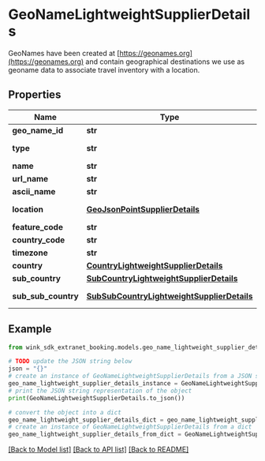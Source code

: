 # GeoNameLightweightSupplierDetails

GeoNames have been created at [https://geonames.org](https://geonames.org) and contain geographical destinations we use as geoname data to associate travel inventory with a location.

## Properties

Name | Type | Description | Notes
------------ | ------------- | ------------- | -------------
**geo_name_id** | **str** | GeoName identifier | [optional] 
**type** | **str** | GeoNameLightweight type | [optional] 
**name** | **str** | Name of city | [optional] 
**url_name** | **str** | Url name | [optional] 
**ascii_name** | **str** | Ascii name of city | [optional] 
**location** | [**GeoJsonPointSupplierDetails**](GeoJsonPointSupplierDetails.md) | Coordinate points of the city | [optional] 
**feature_code** | **str** |  | [optional] 
**country_code** | **str** |  | [optional] 
**timezone** | **str** | Timezone | [optional] 
**country** | [**CountryLightweightSupplierDetails**](CountryLightweightSupplierDetails.md) | Country | [optional] 
**sub_country** | [**SubCountryLightweightSupplierDetails**](SubCountryLightweightSupplierDetails.md) | Country sub division | [optional] 
**sub_sub_country** | [**SubSubCountryLightweightSupplierDetails**](SubSubCountryLightweightSupplierDetails.md) | Country sub sub division | [optional] 

## Example

```python
from wink_sdk_extranet_booking.models.geo_name_lightweight_supplier_details import GeoNameLightweightSupplierDetails

# TODO update the JSON string below
json = "{}"
# create an instance of GeoNameLightweightSupplierDetails from a JSON string
geo_name_lightweight_supplier_details_instance = GeoNameLightweightSupplierDetails.from_json(json)
# print the JSON string representation of the object
print(GeoNameLightweightSupplierDetails.to_json())

# convert the object into a dict
geo_name_lightweight_supplier_details_dict = geo_name_lightweight_supplier_details_instance.to_dict()
# create an instance of GeoNameLightweightSupplierDetails from a dict
geo_name_lightweight_supplier_details_from_dict = GeoNameLightweightSupplierDetails.from_dict(geo_name_lightweight_supplier_details_dict)
```
[[Back to Model list]](../README.md#documentation-for-models) [[Back to API list]](../README.md#documentation-for-api-endpoints) [[Back to README]](../README.md)


